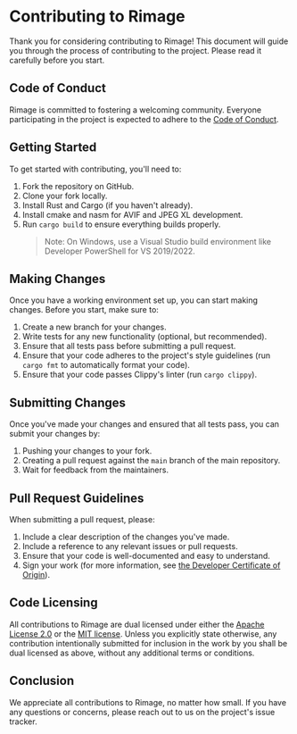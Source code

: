 # Contributing to Rimage

Thank you for considering contributing to Rimage! This document will guide you through the process of contributing to the project. Please read it carefully before you start.

## Code of Conduct

Rimage is committed to fostering a welcoming community. Everyone participating in the project is expected to adhere to the [Code of Conduct](CODE_OF_CONDUCT.md).

## Getting Started

To get started with contributing, you'll need to:

1. Fork the repository on GitHub.
2. Clone your fork locally.
3. Install Rust and Cargo (if you haven't already).
4. Install cmake and nasm for AVIF and JPEG XL development.
5. Run `cargo build` to ensure everything builds properly.
   > Note: On Windows, use a Visual Studio build environment like Developer PowerShell for VS 2019/2022.

## Making Changes

Once you have a working environment set up, you can start making changes. Before you start, make sure to:

1. Create a new branch for your changes.
2. Write tests for any new functionality (optional, but recommended).
3. Ensure that all tests pass before submitting a pull request.
4. Ensure that your code adheres to the project's style guidelines (run `cargo fmt` to automatically format your code).
5. Ensure that your code passes Clippy's linter (run `cargo clippy`).

## Submitting Changes

Once you've made your changes and ensured that all tests pass, you can submit your changes by:

1. Pushing your changes to your fork.
2. Creating a pull request against the `main` branch of the main repository.
3. Wait for feedback from the maintainers.

## Pull Request Guidelines

When submitting a pull request, please:

1. Include a clear description of the changes you've made.
2. Include a reference to any relevant issues or pull requests.
3. Ensure that your code is well-documented and easy to understand.
4. Sign your work (for more information, see [the Developer Certificate of Origin](https://developercertificate.org/)).

## Code Licensing

All contributions to Rimage are dual licensed under either the [Apache License 2.0](LICENSE-APACHE) or the [MIT license](LICENSE-MIT). Unless you explicitly state otherwise, any contribution intentionally submitted for inclusion in the work by you shall be dual licensed as above, without any additional terms or conditions.

## Conclusion

We appreciate all contributions to Rimage, no matter how small. If you have any questions or concerns, please reach out to us on the project's issue tracker.
